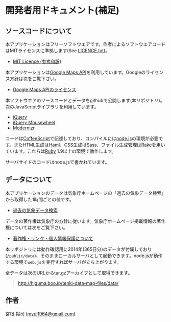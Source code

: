 # 開発者用ドキュメント(補足)

## ソースコードについて

本アプリケーションはフリーソフトウエアです。作者によるソフトウエアコードはMITライセンスに準拠します(See [LICENCE.txt](LICENCE.txt))。

* [MIT Licence (参考和訳)](http://sourceforge.jp/projects/opensource/wiki/licenses%2FMIT_license)

本アプリケーションは[Google Maps API][]を利用しています。Googleのライセンス方針は次をご覧下さい。

* [Google Maps APIのライセンス](https://developers.google.com/maps/licensing?hl=ja)

本ソフトウエアのソースコードとデータをgithubで公開します(本リポジトリ)。次のJavaScriptライブラリを利用しています。

* [jQuery][]
* [jQuery Mousewheel][]
* [Modernizr][]

コードは[CoffeeScript][]で記述しており、コンパイルには[node.js][]の環境が必要です。またHTML生成は[Haml][]、CSS生成は[Sass][]、ファイル生成管理は[Rake][]を用いています。これらは[Ruby] 1.9以上の環境で動作します。

サーバサイドのコードはnode.jsで書かれています。

[CoffeeScript]: http://coffeescript.org/ "CoffeeScript"
[Google Maps API]: https://developers.google.com/maps/?hl=ja "Google Maps API"
[Haml]: http://haml.info/ "Haml (HTML abstraction markup language)"
[jQuery]: http://jquery.com/ "jQuery"
[jQuery Mousewheel]: http://plugins.jquery.com/mousewheel/ "jQuery Mousewheel"
[Modernizr]: http://modernizr.com/ "Modernizr"
[node.js]: http://nodejs.org/ "node.js"
[Rake]: http://rake.rubyforge.org/ "Rake - Ruby Make"
[Ruby]: http://www.ruby-lang.org/ "Ruby Programming Language"
[Sass]: http://sass-lang.com/ "Sass: Syntactically Awesome Style Sheets"

## データについて

本アプリケーションのデータは気象庁ホームページの「過去の気象データ検索」から取得した1時間ごとの値です。

* [過去の気象データ検索](http://www.data.jma.go.jp/obd/stats/etrn/index.php "過去の気象データ検索")

データの著作権は気象庁の方針に従います。気象庁ホームページ掲載情報の著作権については次をご覧下さい。

* [著作権・リンク・個人情報保護について](http://www.jma.go.jp/jma/kishou/info/coment.html)

本リポジトリには動作確認用に2014年(365日分)のデータが付属しており(`/public/data`)、そのままローカルサーバとして起動できます。node.jsが動作する環境で`web.js`を実行すればサーバが立ち上がります。

全データは次のURLからtar.gzアーカイブとして取得できます。

> <http://higuma.boo.jp/tenki-data-map-files/data/>

## 作者

宮根 裕司 (<myuj1964@gmail.com>)
